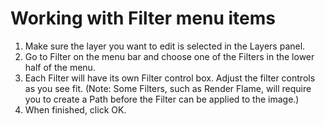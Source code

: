 # Working with Filter menu items

1. Make sure the layer you want to edit is selected in the Layers panel.
2. Go to Filter on the menu bar and choose one of the Filters in the lower half of the menu.
3. Each Filter will have its own Filter control box. Adjust the filter controls as you see fit. (Note: Some Filters, such as Render Flame, will require you to create a Path before the Filter can be applied to the image.)
4. When finished, click OK.
